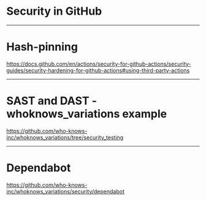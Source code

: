 
<div class="title-card">
    <h1>Security in GitHub</h1>
</div>


---

# Hash-pinning

https://docs.github.com/en/actions/security-for-github-actions/security-guides/security-hardening-for-github-actions#using-third-party-actions

---

# SAST and DAST - whoknows_variations example

https://github.com/who-knows-inc/whoknows_variations/tree/security_testing


---

# Dependabot

https://github.com/who-knows-inc/whoknows_variations/security/dependabot



